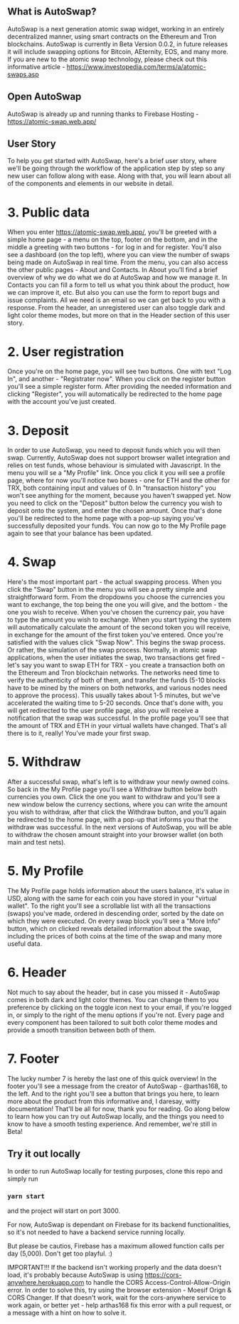 ## What is AutoSwap?

AutoSwap is a next generation atomic swap widget, working in an entirely decentralized manner, using smart contracts on the Ethereum and Tron blockchains. AutoSwap is currently in Beta Version 0.0.2, in future releases it will include swapping options for Bitcoin, AEternity, EOS, and many more. If you are new to the atomic swap technology, please check out this informative article - https://www.investopedia.com/terms/a/atomic-swaps.asp 

## Open AutoSwap

AutoSwap is already up and running thanks to Firebase Hosting - https://atomic-swap.web.app/

## User Story

To help you get started with AutoSwap, here's a brief user story, where we'll be going through the workflow of the application step by step so any new user can follow along with ease. Along with that, you will learn about all of the components and elements in our website in detail.

# 3. Public data

When you enter https://atomic-swap.web.app/, you'll be greeted with a simple home page - a menu on the top, footer on the bottom, and in the middle a greeting with two buttons - for log in and for register. You'll also see a dashboard (on the top left), where you can view the number of swaps being made on AutoSwap in real time. From the menu, you can also access the other public pages - About and Contacts. In About you'll find a brief overview of why we do what we do at AutoSwap and how we manage it. In Contacts you can fill a form to tell us what you think about the product, how we can improve it, etc. But also you can use the form to report bugs and issue complaints. All we need is an email so we can get back to you with a response.
From the header, an unregistered user can also toggle dark and light color theme modes, but more on that in the Header section of this user story.

# 2. User registration

Once you're on the home page, you will see two buttons. One with text "Log In", and another - "Registrater now". When you click on the register button you'll see a simple register form. After providing the needed information and clicking "Register", you will automatically be redirected to the home page with the account you've just created.

# 3. Deposit

In order to use AutoSwap, you need to deposit funds which you will then swap. Currently, AutoSwap does not support browser wallet integration and relies on test funds, whose behaviour is simulated with Javascript. In the menu you will se a "My Profile" link. Once you click it you will see a profile page, where for now you'll notice two boxes - one for ETH and the other for TRX, both containing input and values of 0. In "transaction history" you won't see anything for the moment, because you haven't swapped yet. Now you need to click on the "Deposit" button below the currency you wish to deposit onto the system, and enter the chosen amount. Once that's done you'll be redirected to the home page with a pop-up saying you've successfully deposited your funds. You can now go to the My Profile page again to see that your balance has been updated.

# 4. Swap

Here's the most important part - the actual swapping process. When you click the "Swap" button in the menu you will see a pretty simple and straightforward form. From the dropdowns you choose the currencies you want to exchange, the top being the one you will give, and the bottom - the one you wish to receive. When you've chosen the currency pair, you have to type the amount you wish to exchange.  When you start typing the system will automatically calculate the amount of the second token you will receive, in exchange for the amount of the first token you've entered. Once you're satisfied with the values click "Swap Now". This begins the swap process. Or rather, the simulation of the swap process. Normally, in atomic swap applications, when the user initiates the swap, two transactions get fired - let's say you want to swap ETH for TRX - you create a transaction both on the Ethereum and Tron blockchain networks. The networks need time to verify the authenticity of both of them, and transfer the funds (5-10 blocks have to be mined by the miners on both networks, and various nodes need to approve the process). This usually takes about 1-5 minutes, but we've accelerated the waiting time to 5-20 seconds. Once that's done with, you will get redirected to the user profile page, also you will receive a notification that the swap was successful. In the profile page you'll see that the amount of TRX and ETH in your virtual wallets have changed. That's all there is to it, really! You've made your first swap.

# 5. Withdraw

After a successful swap, what's left is to withdraw your newly owned coins. So back in the My Profile page you'll see a Withdraw button below both currencies you own. Click the one you want to withdraw and you'll see a new window below the currency sections, where you can write the amount you wish to withdraw, after that click the Withdraw button, and you'll again be redirected to the home page, with a pop-up that informs you that the withdraw was successful. In the next versions of AutoSwap, you will be able to withdraw the chosen amount straight into your browser wallet (on both main and test nets). 

# 5. My Profile

The My Profile page holds information about the users balance, it's value in USD, along with the same for each coin you have stored in your "virtual wallet". To the right you'll see a scrollable list with all the transactions (swaps) you've made, ordered in descending order, sorted by the date on which they were executed. On every swap block you'll see a "More Info" button, which on clicked reveals detailed information about the swap, including the prices of both coins at the time of the swap and many more useful data. 

# 6. Header

Not much to say about the header, but in case you missed it - AutoSwap comes in both dark and light color themes. You can change them to you preference by clicking on the toggle icon next to your email, if you're logged in, or simply to the right of the menu options if you're not. Every page and every component has been tailored to suit both color theme modes and provide a smooth transition between both of them.

# 7. Footer

The lucky number 7 is hereby the last one of this quick overview! In the footer you'll see a message from the creator of AutoSwap - @arthas168, to the left. And to the right you'll see a button that brings you here, to learn more about the product from this informative and, I daresay, witty documentation! That'll be all for now, thank you for reading. Go along below to learn how you can try out AutoSwap locally, and the things you need to know to have a smooth testing experience.
And remember, we're still in Beta!

## Try it out locally

In order to run AutoSwap locally for testing purposes, clone this repo and simply run

### `yarn start`

and the project will start on port 3000.

For now, AutoSwap is dependant on Firebase for its backend functionalities, so it's not needed to have a backend service running locally.

But please be cautios, Firebase has a maximum allowed function calls per day (5,000). Don't get too playful. :)

IMPORTANT!!! If the backend isn't working properly and the data doesn't load, it's probably because AutoSwap is using https://cors-anywhere.herokuapp.com to handle the CORS Access-Control-Allow-Origin error. In order to solve this, try using the browser extension - Moesif Orign & CORS Changer. If that doesn't work, wait for the cors-anywhere service to work again, or better yet - help arthas168 fix this error with a pull request, or a message with a hint on how to solve it.
